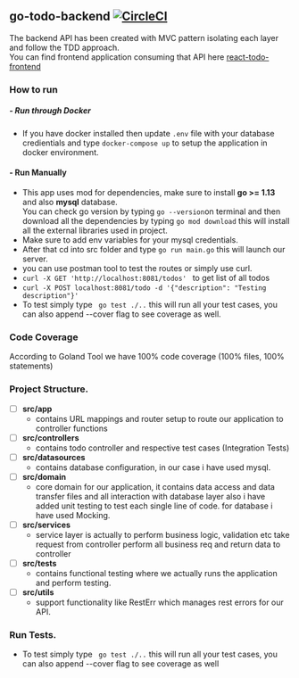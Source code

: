 ## go-todo-backend [![CircleCI](https://circleci.com/gh/circleci/circleci-docs.svg?style=svg)](https://app.circleci.com/pipelines/github/aasimsajjad22/go-todo-backend)
The backend API has been created with MVC pattern isolating each layer and follow the TDD approach.<br>
You can find frontend application consuming that API here [react-todo-frontend](https://github.com/aasimsajjad22/react-todo-frontend)

### How to run
##### - Run through Docker
- If you have docker installed then update `.env` file with your database credientials and type `docker-compose up` to setup the application in docker environment.
#### - Run Manually
- This app uses mod for dependencies, make sure to install **go >= 1.13** and also **mysql** database. <br>
You can check go version by typing ``` go --version ```on terminal and then download all the dependencies by typing ```go mod download``` this will install all the external libraries used in project. <br>
- Make sure to add env variables for your mysql credentials.
- After that cd into src folder and type ```go run main.go``` this will launch our server. <br>
- you can use postman tool to test the routes or simply use curl.
- ```curl -X GET 'http://localhost:8081/todos' ``` to get list of all todos 
- ```curl -X POST localhost:8081/todo -d '{"description": "Testing description"}' ```
- To test simply type ``` go test ./..``` this will run all your test cases, you can also append --cover flag to see coverage as well.

### Code Coverage
According to Goland Tool we have 100% code coverage (100% files, 100% statements)

### Project Structure.
- [ ] **src/app**
  - contains URL mappings and router setup to route our application to controller functions
- [ ] **src/controllers**
  - contains todo controller and respective test cases (Integration Tests)
- [ ] **src/datasources**
  - contains database configuration, in our case i have used mysql.
- [ ] **src/domain**
  - core domain for our application, it contains data access and data transfer files and all interaction with database layer also i have added unit testing to test each single line of code. for database i have used Mocking. 
- [ ] **src/services**
  - service layer is actually to perform business logic, validation etc take request from controller perform all business req and return data to controller
- [ ] **src/tests**
  - contains functional testing where we actually runs the application and perform testing.
- [ ] **src/utils**
  - support functionality like RestErr which manages rest errors for our API.
 
### Run Tests.
  - To test simply type ``` go test ./..``` this will run all your test cases, you can also append --cover flag to see coverage as well
